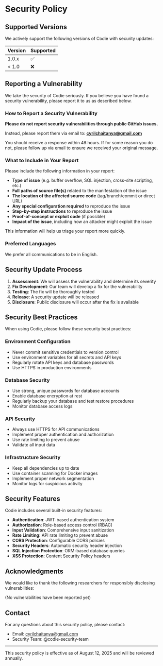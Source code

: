 # Security Policy

## Supported Versions

We actively support the following versions of Codie with security updates:

| Version | Supported          |
| ------- | ------------------ |
| 1.0.x   | :white_check_mark: |
| < 1.0   | :x:                |

## Reporting a Vulnerability

We take the security of Codie seriously. If you believe you have found a security vulnerability, please report it to us as described below.

### How to Report a Security Vulnerability

**Please do not report security vulnerabilities through public GitHub issues.**

Instead, please report them via email to: **cyrilchaitanya@gmail.com**

You should receive a response within 48 hours. If for some reason you do not, please follow up via email to ensure we received your original message.

### What to Include in Your Report

Please include the following information in your report:

- **Type of issue** (e.g. buffer overflow, SQL injection, cross-site scripting, etc.)
- **Full paths of source file(s)** related to the manifestation of the issue
- **The location of the affected source code** (tag/branch/commit or direct URL)
- **Any special configuration required** to reproduce the issue
- **Step-by-step instructions** to reproduce the issue
- **Proof-of-concept or exploit code** (if possible)
- **Impact of the issue**, including how an attacker might exploit the issue

This information will help us triage your report more quickly.

### Preferred Languages

We prefer all communications to be in English.

## Security Update Process

1. **Assessment**: We will assess the vulnerability and determine its severity
2. **Fix Development**: Our team will develop a fix for the vulnerability
3. **Testing**: The fix will be thoroughly tested
4. **Release**: A security update will be released
5. **Disclosure**: Public disclosure will occur after the fix is available

## Security Best Practices

When using Codie, please follow these security best practices:

### Environment Configuration
- Never commit sensitive credentials to version control
- Use environment variables for all secrets and API keys
- Regularly rotate API keys and database passwords
- Use HTTPS in production environments

### Database Security
- Use strong, unique passwords for database accounts
- Enable database encryption at rest
- Regularly backup your database and test restore procedures
- Monitor database access logs

### API Security
- Always use HTTPS for API communications
- Implement proper authentication and authorization
- Use rate limiting to prevent abuse
- Validate all input data

### Infrastructure Security
- Keep all dependencies up to date
- Use container scanning for Docker images
- Implement proper network segmentation
- Monitor logs for suspicious activity

## Security Features

Codie includes several built-in security features:

- **Authentication**: JWT-based authentication system
- **Authorization**: Role-based access control (RBAC)
- **Input Validation**: Comprehensive input sanitization
- **Rate Limiting**: API rate limiting to prevent abuse
- **CORS Protection**: Configurable CORS policies
- **Security Headers**: Automatic security header injection
- **SQL Injection Protection**: ORM-based database queries
- **XSS Protection**: Content Security Policy headers

## Acknowledgments

We would like to thank the following researchers for responsibly disclosing vulnerabilities:

(No vulnerabilities have been reported yet)

## Contact

For any questions about this security policy, please contact:
- Email: cyrilchaitanya@gmail.com
- Security Team: @codie-security-team

---

This security policy is effective as of August 12, 2025 and will be reviewed annually.
